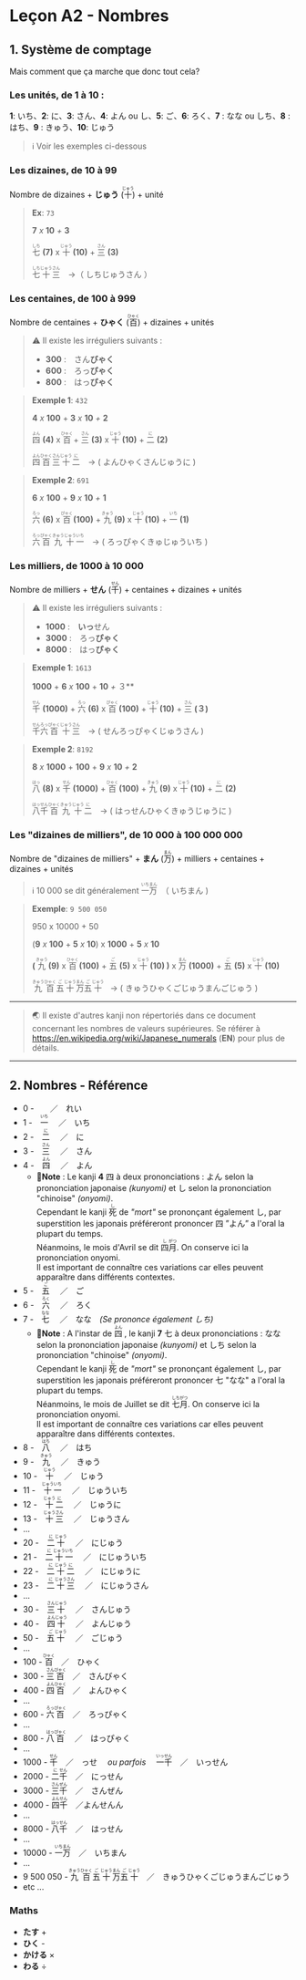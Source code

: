 # Leçon A2 - Nombres

## 1. Système de comptage

Mais comment que ça marche que donc tout cela?

### Les unités, de 1 à 10 :

**1**: いち、**2**: に、**3**: さん、**4**: よん ou し、**5**: ご、**6**: ろく、**7** : なな ou しち、**8** : はち、**9** : きゅう、**10**: じゅう

> ℹ Voir les exemples ci-dessous

### Les dizaines, de 10 à 99

Nombre de dizaines + **じゅう** (<ruby>十<rp>(</rp><rt>じゅう</rt><rp>)</rp></ruby>) + unité

> **Ex**: `73`
>
> **7** *x* **10** *+* **3**
>
> <ruby>七<rp>(</rp><rt>しち</rt><rp>)</rp></ruby> **(7)** x <ruby>十<rp>(</rp><rt>じゅう</rt><rp>)</rp></ruby> **(10)** + <ruby>三<rp>(</rp><rt>さん</rt><rp>)</rp></ruby> **(3)**
>
> <ruby>七<rp>(</rp><rt>しち</rt><rp>)</rp></ruby><ruby>十<rp>(</rp><rt>じゅう</rt><rp>)</rp></ruby><ruby>三<rp>(</rp><rt>さん</rt><rp>)</rp></ruby>　→（ しちじゅうさん ）

### Les centaines, de 100 à 999

Nombre de centaines + **ひゃく** (<ruby>百<rp>(</rp><rt>ひゃく</rt><rp>)</rp></ruby>) + dizaines + unités

> ⚠ Il existe les irréguliers suivants :
>
> - **300** :　さん**びゃく**
> - **600** :　ろっ**ぴゃく**
> - **800** :　はっ**ぴゃく** 



> **Exemple 1**: `432`
>
> **4** *x* **100** + **3** *x* **10** *+* **2**
>
> <ruby>四<rp>(</rp><rt>よん</rt><rp>)</rp></ruby> **(4)** x <ruby>百<rp>(</rp><rt>ひゃく</rt><rp>)</rp></ruby> + <ruby>三<rp>(</rp><rt>さん</rt><rp>)</rp></ruby> **(3)** x <ruby>十<rp>(</rp><rt>じゅう</rt><rp>)</rp></ruby> **(10)** + <ruby>二<rp>(</rp><rt>に</rt><rp>)</rp></ruby> **(2)**
>
> <ruby>四<rp>(</rp><rt>よん</rt><rp>)</rp></ruby><ruby>百<rp>(</rp><rt>ひゃく</rt><rp>)</rp></ruby><ruby>三<rp>(</rp><rt>さん</rt><rp>)</rp></ruby><ruby>十<rp>(</rp><rt>じゅう</rt><rp>)</rp></ruby><ruby>二<rp>(</rp><rt>に</rt><rp>)</rp></ruby>　→  ( よんひゃくさんじゅうに )



> **Exemple 2**: `691`
>
> **6** *x* **100** + **9** *x* **10** *+* **1**
>
> <ruby>六<rp>(</rp><rt>ろっ</rt><rp>)</rp></ruby> **(6)** x <ruby>百<rp>(</rp><rt>ぴゃく</rt><rp>)</rp></ruby> **(100)** + <ruby>九<rp>(</rp><rt>きゅう</rt><rp>)</rp></ruby> **(9)** x <ruby>十<rp>(</rp><rt>じゅう</rt><rp>)</rp></ruby> **(10)** + <ruby>一<rp>(</rp><rt>いち</rt><rp>)</rp></ruby> **(1)**
>
> <ruby>六<rp>(</rp><rt>ろっ</rt><rp>)</rp></ruby><ruby>百<rp>(</rp><rt>ぴゃく</rt><rp>)</rp></ruby><ruby>九<rp>(</rp><rt>きゅう</rt><rp>)</rp></ruby><ruby>十<rp>(</rp><rt>じゅう</rt><rp>)</rp></ruby><ruby>一<rp>(</rp><rt>いち</rt><rp>)</rp></ruby>　→  ( ろっぴゃくきゅじゅういち )

### Les milliers, de 1000 à 10 000

Nombre de milliers + **せん** (<ruby>千<rp>(</rp><rt>せん</rt><rp>)</rp></ruby>) + centaines + dizaines + unités

> ⚠ Il existe les irréguliers suivants :
>
> - **1000** :　**いっ**せん
> - **3000** :　ろっ**ぴゃく**
> - **8000** :　はっ**ぴゃく** 



> **Exemple 1**: `1613`
>
> **1000** + **6** *x* **100** + **10** *+* ３**
>
> <ruby>千<rp>(</rp><rt>せん</rt><rp>)</rp></ruby> **(1000)** + <ruby>六<rp>(</rp><rt>ろっ</rt><rp>)</rp></ruby> **(6)** x <ruby>百<rp>(</rp><rt>ぴゃく</rt><rp>)</rp></ruby> **(100)** + <ruby>十<rp>(</rp><rt>じゅう</rt><rp>)</rp></ruby> **(10)** + <ruby>三<rp>(</rp><rt>さん</rt><rp>)</rp></ruby> **(３)**
>
> <ruby>千<rp>(</rp><rt>せん</rt><rp>)</rp></ruby><ruby>六<rp>(</rp><rt>ろっ</rt><rp>)</rp></ruby><ruby>百<rp>(</rp><rt>ぴゃく</rt><rp>)</rp></ruby><ruby>十<rp>(</rp><rt>じゅう</rt><rp>)</rp></ruby><ruby>三<rp>(</rp><rt>さん</rt><rp>)</rp></ruby>　→  ( せんろっぴゃくじゅうさん )



> **Exemple 2**: `8192`
>
> **8** *x* **1000** + **100** + **9** *x* **10** *+* **2**
>
> <ruby>八<rp>(</rp><rt>はっ</rt><rp>)</rp></ruby> **(8)** x <ruby>千<rp>(</rp><rt>せん</rt><rp>)</rp></ruby> **(1000)** +  <ruby>百<rp>(</rp><rt>ひゃく</rt><rp>)</rp></ruby> **(100)** + <ruby>九<rp>(</rp><rt>きゅう</rt><rp>)</rp></ruby> **(9)** x <ruby>十<rp>(</rp><rt>じゅう</rt><rp>)</rp></ruby> **(10)** + <ruby>二<rp>(</rp><rt>に</rt><rp>)</rp></ruby> **(2)**
>
> <ruby>八<rp>(</rp><rt>はっ</rt><rp>)</rp></ruby><ruby>千<rp>(</rp><rt>せん</rt><rp>)</rp></ruby><ruby>百<rp>(</rp><rt>ひゃく</rt><rp>)</rp></ruby><ruby>九<rp>(</rp><rt>きゅう</rt><rp>)</rp></ruby><ruby>十<rp>(</rp><rt>じゅう</rt><rp>)</rp></ruby><ruby>二<rp>(</rp><rt>に</rt><rp>)</rp></ruby>　→  ( はっせんひゃくきゅうじゅうに )



### Les "dizaines de milliers", de 10 000 à 100 000 000

Nombre de "dizaines de milliers" + **まん** (<ruby>万<rp>(</rp><rt>まん</rt><rp>)</rp></ruby>) + milliers + centaines + dizaines + unités

> ℹ 10 000 se dit généralement <ruby>一<rp>(</rp><rt>いち</rt><rp>)</rp></ruby><ruby>万<rp>(</rp><rt>まん</rt><rp>)</rp></ruby>　（ いちまん )



> **Exemple**: `9 500 050`
>
> 950 x 10000 + 50
>
> (**9** *x* **100** + **5** *x* **10**) x **1000** + **5** *x* **10**
>
>**(** <ruby>九<rp>(</rp><rt>きゅう</rt><rp>)</rp></ruby> **(9)** x <ruby>百<rp>(</rp><rt>ひゃく</rt><rp>)</rp></ruby> **(100)** + <ruby>五<rp>(</rp><rt>ご</rt><rp>)</rp></ruby> **(5)** x <ruby>十<rp>(</rp><rt>じゅう</rt><rp>)</rp></ruby> **(10) )** x <ruby>万<rp>(</rp><rt>まん</rt><rp>)</rp></ruby> **(1000)** + <ruby>五<rp>(</rp><rt>ご</rt><rp>)</rp></ruby> **(5)** x <ruby>十<rp>(</rp><rt>じゅう</rt><rp>)</rp></ruby> **(10)**
>
> <ruby>九<rp>(</rp><rt>きゅう</rt><rp>)</rp></ruby><ruby>百<rp>(</rp><rt>ひゃく</rt><rp>)</rp></ruby><ruby>五<rp>(</rp><rt>ご</rt><rp>)</rp></ruby><ruby>十<rp>(</rp><rt>じゅう</rt><rp>)</rp></ruby><ruby>万<rp>(</rp><rt>まん</rt><rp>)</rp></ruby><ruby>五<rp>(</rp><rt>ご</rt><rp>)</rp></ruby><ruby>十<rp>(</rp><rt>じゅう</rt><rp>)</rp></ruby>　→  ( きゅうひゃくごじゅうまんごじゅう )



------




> 🌏 Il existe d'autres kanji non répertoriés dans ce document concernant les nombres de valeurs supérieures.
> Se référer à https://en.wikipedia.org/wiki/Japanese_numerals (**EN**) pour plus de détails.



------



## 2. Nombres - Référence

- 0 -　　／　れい 
- 1 -　<ruby>一<rp>(</rp><rt>いち</rt><rp>)</rp></ruby> 　／　いち
- 2 -　<ruby>二<rp>(</rp><rt>に</rt><rp>)</rp></ruby> 　／　に
- 3 -　<ruby>三<rp>(</rp><rt>さん</rt><rp>)</rp></ruby> 　／　さん
- 4 -　<ruby>四<rp>(</rp><rt>よん</rt><rp>)</rp></ruby> 　／　よん
  - 📝**Note** : Le kanji **4** 四 à deux prononciations : よん selon la prononciation japonaise *(kunyomi)* et し selon la prononciation "chinoise" *(onyomi)*.  
    Cependant le kanji  <ruby>死<rp>(</rp><rt>し</rt><rp>)</rp></ruby> de *"mort"* se prononçant également し, par superstition les japonais préféreront prononcer 四 ”よん” a l'oral la plupart du temps.  
    Néanmoins, le mois d'Avril se dit <ruby>四<rp>(</rp><rt>し</rt><rp>)</rp></ruby><ruby>月<rp>(</rp><rt>がつ</rt><rp>)</rp></ruby>. On conserve ici la prononciation onyomi.  
    Il est important de connaître ces variations car elles peuvent apparaître dans différents contextes.
- 5 -　<ruby>五<rp>(</rp><rt>ご</rt><rp>)</rp></ruby> 　／　ご
- 6 -　<ruby>六<rp>(</rp><rt>ろく</rt><rp>)</rp></ruby> 　／　ろく
- 7 -　<ruby>七<rp>(</rp><rt>なな</rt><rp>)</rp></ruby> 　／　なな　*(Se prononce également しち)*
  - 📝**Note** : A l'instar de <ruby>四<rp>(</rp><rt>よん</rt><rp>)</rp></ruby> , le kanji **7** 七 à deux prononciations : なな selon la prononciation japonaise *(kunyomi)* et しち selon la prononciation "chinoise" *(onyomi)*.   
    Cependant le kanji  <ruby>死<rp>(</rp><rt>し</rt><rp>)</rp></ruby> de *"mort"* se prononçant également し, par superstition les japonais préféreront prononcer 七 "なな" a l'oral la plupart du temps.    
    Néanmoins, le mois de Juillet se dit <ruby>七<rp>(</rp><rt>しち</rt><rp>)</rp></ruby><ruby>月<rp>(</rp><rt>がつ</rt><rp>)</rp></ruby>. On conserve ici la prononciation onyomi.  
    Il est important de connaître ces variations car elles peuvent apparaître dans différents contextes.
- 8 -　<ruby>八<rp>(</rp><rt>はち</rt><rp>)</rp></ruby> 　／　はち
- 9 -　<ruby>九<rp>(</rp><rt>きゅう</rt><rp>)</rp></ruby> 　／　きゅう
- 10 -　<ruby>十<rp>(</rp><rt>じゅう</rt><rp>)</rp></ruby> 　／　じゅう
- 11 -　<ruby>十<rp>(</rp><rt>じゅう</rt><rp>)</rp></ruby><ruby>一<rp>(</rp><rt>いち</rt><rp>)</rp></ruby> 　／　じゅういち
- 12 -　<ruby>十<rp>(</rp><rt>じゅう</rt><rp>)</rp></ruby><ruby>二<rp>(</rp><rt>に</rt><rp>)</rp></ruby>  　／　じゅうに
- 13 -　<ruby>十<rp>(</rp><rt>じゅう</rt><rp>)</rp></ruby><ruby>三<rp>(</rp><rt>さん</rt><rp>)</rp></ruby>   　／　じゅうさん
- ...
- 20 -　<ruby>二<rp>(</rp><rt>に</rt><rp>)</rp></ruby><ruby>十<rp>(</rp><rt>じゅう</rt><rp>)</rp></ruby> 　／　にじゅう
- 21 -　<ruby>二<rp>(</rp><rt>に</rt><rp>)</rp></ruby><ruby>十<rp>(</rp><rt>じゅう</rt><rp>)</rp></ruby><ruby>一<rp>(</rp><rt>いち</rt><rp>)</rp></ruby> 　／　にじゅういち
- 22 -　<ruby>二<rp>(</rp><rt>に</rt><rp>)</rp></ruby><ruby>十<rp>(</rp><rt>じゅう</rt><rp>)</rp></ruby><ruby>二<rp>(</rp><rt>に</rt><rp>)</rp></ruby> 　／　にじゅうに
- 23 -　<ruby>二<rp>(</rp><rt>に</rt><rp>)</rp></ruby><ruby>十<rp>(</rp><rt>じゅう</rt><rp>)</rp></ruby><ruby>三<rp>(</rp><rt>さん</rt><rp>)</rp></ruby> 　／　にじゅうさん
- ...
- 30 -　<ruby>三<rp>(</rp><rt>さん</rt><rp>)</rp></ruby><ruby>十<rp>(</rp><rt>じゅう</rt><rp>)</rp></ruby> 　／　さんじゅう
- 40 -　<ruby>四<rp>(</rp><rt>よん</rt><rp>)</rp></ruby><ruby>十<rp>(</rp><rt>じゅう</rt><rp>)</rp></ruby> 　／　よんじゅう
- 50 -　<ruby>五<rp>(</rp><rt>ご</rt><rp>)</rp></ruby><ruby>十<rp>(</rp><rt>じゅう</rt><rp>)</rp></ruby> 　／　ごじゅう
- ...
- 100 - <ruby>百<rp>(</rp><rt>ひゃく</rt><rp>)</rp></ruby>　／　ひゃく
- 300 - <ruby>三<rp>(</rp><rt>さん</rt><rp>)</rp></ruby><ruby>百<rp>(</rp><rt>びゃく</rt><rp>)</rp></ruby>　／　さんびゃく
- 400 - <ruby>四<rp>(</rp><rt>よん</rt><rp>)</rp></ruby><ruby>百<rp>(</rp><rt>ひゃく</rt><rp>)</rp></ruby>　／　よんひゃく
- ...
- 600 - <ruby>六<rp>(</rp><rt>ろっ</rt><rp>)</rp></ruby><ruby>百<rp>(</rp><rt>ぴゃく</rt><rp>)</rp></ruby>　／　ろっぴゃく
- ...
- 800 - <ruby>八<rp>(</rp><rt>はっ</rt><rp>)</rp></ruby><ruby>百<rp>(</rp><rt>ぴゃく</rt><rp>)</rp></ruby> 　／　はっぴゃく
- ...
- 1000 - <ruby>千<rp>(</rp><rt>せん</rt><rp>)</rp></ruby>　／　っせ　 *ou parfois* 　<ruby>一<rp>(</rp><rt>いっ</rt><rp>)</rp></ruby><ruby>千<rp>(</rp><rt>せん</rt><rp>)</rp></ruby>　／　いっせん
- 2000 - <ruby>二<rp>(</rp><rt>に</rt><rp>)</rp></ruby><ruby>千<rp>(</rp><rt>せん</rt><rp>)</rp></ruby>　／　にっせん
- 3000 - <ruby>三<rp>(</rp><rt>さん</rt><rp>)</rp></ruby><ruby>千<rp>(</rp><rt>ぜん</rt><rp>)</rp></ruby>　／　さんぜん
- 4000 - <ruby>四<rp>(</rp><rt>よん</rt><rp>)</rp></ruby><ruby>千<rp>(</rp><rt>せん</rt><rp>)</rp></ruby>　／よんせんん
- ...
- 8000 - <ruby>八<rp>(</rp><rt>はっ</rt><rp>)</rp></ruby><ruby>千<rp>(</rp><rt>せん</rt><rp>)</rp></ruby>　／　はっせん
- ...
- 10000 - <ruby>一<rp>(</rp><rt>いち</rt><rp>)</rp></ruby><ruby>万<rp>(</rp><rt>まん</rt><rp>)</rp></ruby>　／　いちまん
- ...
- 9 500 050 -  <ruby>九<rp>(</rp><rt>きゅう</rt><rp>)</rp></ruby><ruby>百<rp>(</rp><rt>ひゃく</rt><rp>)</rp></ruby><ruby>五<rp>(</rp><rt>ご</rt><rp>)</rp></ruby><ruby>十<rp>(</rp><rt>じゅう</rt><rp>)</rp></ruby><ruby>万<rp>(</rp><rt>まん</rt><rp>)</rp></ruby><ruby>五<rp>(</rp><rt>ご</rt><rp>)</rp></ruby><ruby>十<rp>(</rp><rt>じゅう</rt><rp>)</rp></ruby>　／　きゅうひゃくごじゅうまんごじゅう
- etc ...



### Maths

- **たす** +
- **ひく** -
- **かける** ×
- **わる** ÷